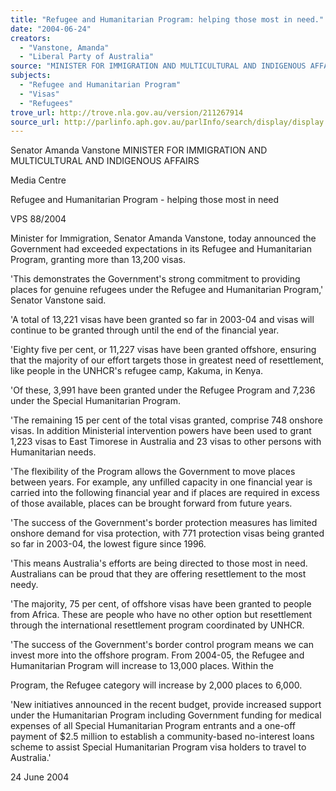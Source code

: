 ```yaml
---
title: "Refugee and Humanitarian Program: helping those most in need."
date: "2004-06-24"
creators:
  - "Vanstone, Amanda"
  - "Liberal Party of Australia"
source: "MINISTER FOR IMMIGRATION AND MULTICULTURAL AND INDIGENOUS AFFAIRS"
subjects:
  - "Refugee and Humanitarian Program"
  - "Visas"
  - "Refugees"
trove_url: http://trove.nla.gov.au/version/211267914
source_url: http://parlinfo.aph.gov.au/parlInfo/search/display/display.w3p;query=Id%3A%22media/pressrel/3Z2D6%22
---
```


 Senator Amanda Vanstone  MINISTER FOR IMMIGRATION AND MULTICULTURAL AND  INDIGENOUS AFFAIRS

 Media Centre

 Refugee and Humanitarian Program - helping those  most in need

 VPS 88/2004

 Minister for Immigration, Senator Amanda Vanstone, today announced the Government had exceeded  expectations in its Refugee and Humanitarian Program, granting more than 13,200 visas.

 'This demonstrates the Government's strong commitment to providing places for genuine refugees under the  Refugee and Humanitarian Program,' Senator Vanstone said.

 'A total of 13,221 visas have been granted so far in 2003-04 and visas will continue to be granted through until  the end of the financial year.

 'Eighty five per cent, or 11,227 visas have been granted offshore, ensuring that the majority of our effort  targets those in greatest need of resettlement, like people in the UNHCR's refugee camp, Kakuma, in Kenya.

 'Of these, 3,991 have been granted under the Refugee Program and 7,236 under the Special Humanitarian  Program.

 'The remaining 15 per cent of the total visas granted, comprise 748 onshore visas. In addition Ministerial  intervention powers have been used to grant 1,223 visas to East Timorese in Australia and 23 visas to other  persons with Humanitarian needs.

 'The flexibility of the Program allows the Government to move places between years. For example, any  unfilled capacity in one financial year is carried into the following financial year and if places are required in  excess of those available, places can be brought forward from future years.

 'The success of the Government's border protection measures has limited onshore demand for visa protection,  with 771 protection visas being granted so far in 2003-04, the lowest figure since 1996. 

 'This means Australia's efforts are being directed to those most in need. Australians can be proud that they are  offering resettlement to the most needy.

 'The majority, 75 per cent, of offshore visas have been granted to people from Africa. These are people who  have no other option but resettlement through the international resettlement program coordinated by UNHCR.

 'The success of the Government's border control program means we can invest more into the offshore  program. From 2004-05, the Refugee and Humanitarian Program will increase to 13,000 places. Within the 

 Program, the Refugee category will increase by 2,000 places to 6,000.

 'New initiatives announced in the recent budget, provide increased support under the Humanitarian Program  including Government funding for medical expenses of all Special Humanitarian Program entrants and a one-off payment of $2.5 million to establish a community-based no-interest loans scheme to assist Special  Humanitarian Program visa holders to travel to Australia.' 

 24 June 2004

